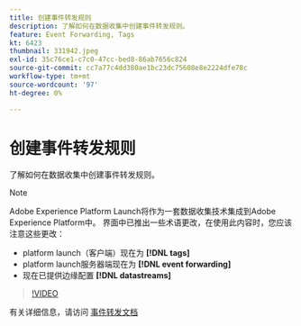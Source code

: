 ```yaml
---
title: 创建事件转发规则
description: 了解如何在数据收集中创建事件转发规则。
feature: Event Forwarding, Tags
kt: 6423
thumbnail: 331942.jpeg
exl-id: 35c76ce1-c7c0-47cc-bed8-86ab7656c824
source-git-commit: cc7a77c4dd380ae1bc23dc75608e8e2224dfe78c
workflow-type: tm+mt
source-wordcount: '97'
ht-degree: 0%

---
```


# 创建事件转发规则

了解如何在数据收集中创建事件转发规则。

>[!NOTE]
>
>Adobe Experience Platform Launch将作为一套数据收集技术集成到Adobe Experience Platform中。 界面中已推出一些术语更改，在使用此内容时，您应该注意这些更改：
>
> * platform launch（客户端）现在为 **[!DNL tags]**
> * platform launch服务器端现在为 **[!DNL event forwarding]**
> * 现在已提供边缘配置 **[!DNL datastreams]**


>[!VIDEO](https://video.tv.adobe.com/v/331942?quality=12&learn=on)

有关详细信息，请访问 [事件转发文档](https://experienceleague.adobe.com/docs/experience-platform/tags/event-forwarding/overview.html)